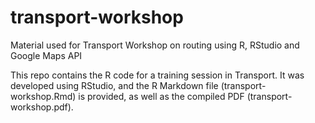 # transport-workshop
Material used for Transport Workshop on routing using R, RStudio and Google Maps API

This repo contains the R code for a training session in Transport. It was developed using RStudio, and the R Markdown file (transport-workshop.Rmd) is provided, as well as the compiled PDF (transport-workshop.pdf). 